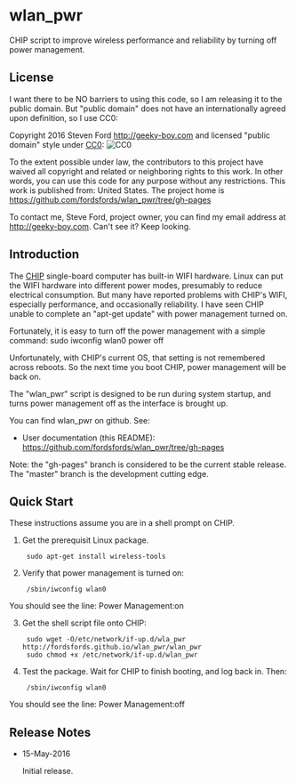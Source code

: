 # wlan_pwr
CHIP script to improve wireless performance and reliability by turning off power management.

## License

I want there to be NO barriers to using this code, so I am releasing it to the public domain.  But "public domain" does not have an internationally agreed upon definition, so I use CC0:

Copyright 2016 Steven Ford http://geeky-boy.com and licensed
"public domain" style under
[CC0](http://creativecommons.org/publicdomain/zero/1.0/): 
![CC0](https://licensebuttons.net/p/zero/1.0/88x31.png "CC0")

To the extent possible under law, the contributors to this project have
waived all copyright and related or neighboring rights to this work.
In other words, you can use this code for any purpose without any
restrictions.  This work is published from: United States.  The project home
is https://github.com/fordsfords/wlan_pwr/tree/gh-pages

To contact me, Steve Ford, project owner, you can find my email address
at http://geeky-boy.com.  Can't see it?  Keep looking.

## Introduction

The [CHIP](http://getchip.com/) single-board computer has built-in WIFI hardware.
Linux can put the WIFI hardware into different power modes, presumably to reduce electrical consumption.
But many have reported problems with CHIP's WIFI, especially performance, and occasionally reliability.
I have seen CHIP unable to complete an "apt-get update" with power management turned on.

Fortunately, it is easy to turn off the power management with a simple command:
    sudo iwconfig wlan0 power off

Unfortunately, with CHIP's current OS, that setting is not remembered across reboots.  So the next
time you boot CHIP, power management will be back on.

The "wlan_pwr" script is designed to be run during system startup, and turns power management off
as the interface is brought up.

You can find wlan_pwr on github.  See:

* User documentation (this README): https://github.com/fordsfords/wlan_pwr/tree/gh-pages

Note: the "gh-pages" branch is considered to be the current stable release.  The "master" branch is the development cutting edge.

## Quick Start

These instructions assume you are in a shell prompt on CHIP.

1. Get the prerequisit Linux package.

        sudo apt-get install wireless-tools

2. Verify that power management is turned on:

        /sbin/iwconfig wlan0
You should see the line:
        Power Management:on

3. Get the shell script file onto CHIP:

        sudo wget -O/etc/network/if-up.d/wla_pwr http://fordsfords.github.io/wlan_pwr/wlan_pwr
        sudo chmod +x /etc/network/if-up.d/wlan_pwr

3. Test the package.  Wait for CHIP to finish booting, and log back in.  Then:

        /sbin/iwconfig wlan0
You should see the line:
        Power Management:off

## Release Notes

* 15-May-2016

    Initial release.
